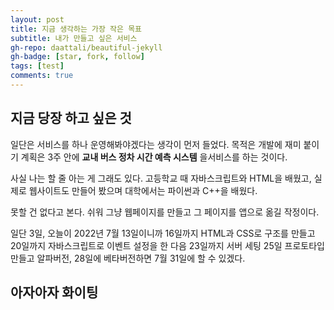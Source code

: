 ```yaml
---
layout: post
title: 지금 생각하는 가장 작은 목표
subtitle: 내가 만들고 싶은 서비스
gh-repo: daattali/beautiful-jekyll
gh-badge: [star, fork, follow]
tags: [test]
comments: true
---
```


## 지금 당장 하고 싶은 것

일단은 서비스를 하나 운영해봐야겠다는 생각이 먼저 들었다.
목적은 개발에 재미 붙이기
계획은 3주 안에 **교내 버스 정차 시간 예측 시스템** 을서비스를 하는 것이다.

사실 나는 할 줄 아는 게 그래도 있다. 
고등학교 때 자바스크립트와 HTML을 배웠고, 실제로 웹사이트도 만들어 봤으며 
대학에서는 파이썬과 C++을 배웠다. 

못할 건 없다고 본다. 쉬워 그냥
웹페이지를 만들고 그 페이지를 앱으로 옮길 작정이다. 

일단 3일, 오늘이 2022년 7월 13일이니까  16일까지 HTML과 CSS로 구조를 만들고 20일까지 자바스크립트로 이벤트 설정을 한 다음
23일까지 서버 세팅
25일 프로토타입 만들고 알파버전, 28일에 베타버전하면 7월 31일에 할 수 있겠다.

## 아자아자 화이팅
